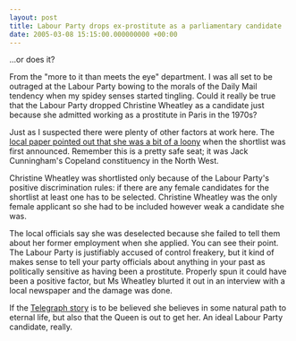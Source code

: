 ```yaml
---
layout: post
title: Labour Party drops ex-prostitute as a parliamentary candidate
date: 2005-03-08 15:15:00.000000000 +00:00
---
```

...or does it?

From the "more to it than meets the eye" department. I was all set to be outraged at the Labour Party bowing to the morals of the Daily Mail tendency when my spidey senses started tingling. Could it really be true that the Labour Party dropped Christine Wheatley as a candidate just because she admitted working as a prostitute in Paris in the 1970s?

Just as I suspected there were plenty of other factors at work here. The <a href="https://www.nwemail.co.uk/news/viewarticle.aspx?id=183120">local paper pointed out that she was a bit of a loony</a> when the shortlist was first announced. Remember this is a pretty safe seat; it was Jack Cunningham's Copeland constituency in the North West.

Christine Wheatley was shortlisted only because of the Labour Party's positive discrimination rules: if there are any female candidates for the shortlist at least one has to be selected. Christine Wheatley was the only female applicant so she had to be included however weak a candidate she was.

The local officials say she was deselected because she failed to tell them about her former employment when she applied. You can see their point. The Labour Party is justifiably accused of control freakery, but it kind of makes sense to tell your party officials about anything in your past as politically sensitive as having been a prostitute. Properly spun it could have been a positive factor, but Ms Wheatley blurted it out in an interview with a local newspaper and the damage was done.

If the <a href="https://money.telegraph.co.uk/news/main.jhtml;sessionid=WE0HL0W0AGUUDQFIQMGSM5WAVCBQWJVC?xml=/news/2005/02/25/ntart25.xml&amp;secureRefresh=true&amp;_requestid=7098">Telegraph story</a> is to be believed she believes in some natural path to eternal life, but also that the Queen is out to get her. An ideal Labour Party candidate, really.
